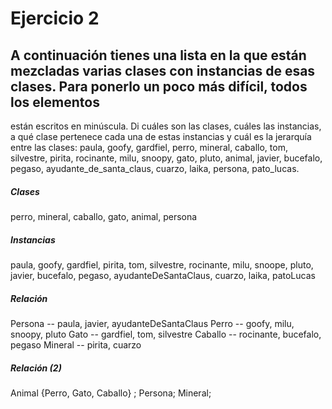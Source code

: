 ﻿# Ejercicio 2

## A continuación tienes una lista en la que están mezcladas varias clases con instancias de esas clases. Para ponerlo un poco más difícil, todos los elementos
están escritos en minúscula. Di cuáles son las clases, cuáles las instancias, a qué clase pertenece cada una de estas instancias y cuál es la jerarquía
entre las clases: paula, goofy, gardfiel, perro, mineral, caballo, tom, silvestre, pirita, rocinante, milu, snoopy, gato, pluto, animal, javier, bucefalo, pegaso,
ayudante_de_santa_claus, cuarzo, laika, persona, pato_lucas.

##### Clases

perro, mineral, caballo, gato, animal, persona



##### Instancias

paula, goofy, gardfiel, pirita, tom, silvestre, rocinante, milu, snoope, pluto, javier, bucefalo, pegaso, ayudanteDeSantaClaus, cuarzo, laika, patoLucas



##### Relación

  Persona  --  paula, javier, ayudanteDeSantaClaus
  Perro  --  goofy, milu, snoopy, pluto
  Gato  --  gardfiel, tom, silvestre
  Caballo  --  rocinante, bucefalo, pegaso 
  Mineral  --  pirita, cuarzo



##### Relación (2)

Animal {Perro, Gato, Caballo} ;
Persona;
Mineral;